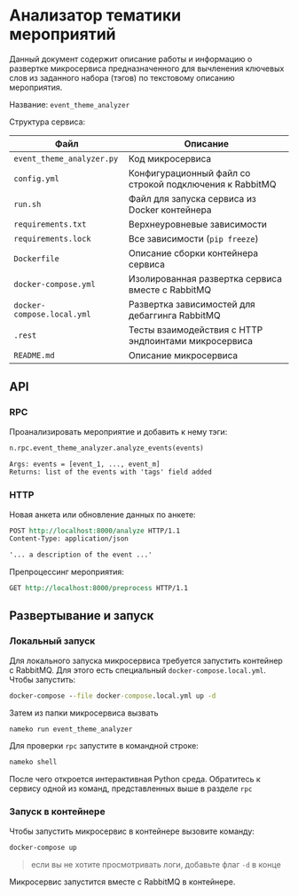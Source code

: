 # Анализатор тематики мероприятий

Данный документ содержит описание работы и информацию о развертке микросервиса предназначенного для вычленения ключевых слов из заданного набора (тэгов) по текстовому описанию мероприятия.

Название: `event_theme_analyzer`

Структура сервиса:

| Файл                       | Описание                                                |
| -------------------------- | ------------------------------------------------------- |
| `event_theme_analyzer.py`  | Код микросервиса                                        |
| `config.yml`               | Конфигурационный файл со строкой подключения к RabbitMQ |
| `run.sh`                   | Файл для запуска сервиса из Docker контейнера           |
| `requirements.txt`         | Верхнеуровневые зависимости                             |
| `requirements.lock`        | Все зависимости (`pip freeze`)                          |
| `Dockerfile`               | Описание сборки контейнера сервиса                      |
| `docker-compose.yml`       | Изолированная развертка сервиса вместе с RabbitMQ       |
| `docker-compose.local.yml` | Развертка зависимостей для дебаггинга RabbitMQ          |
| `.rest`                    | Тесты взаимодействия с HTTP эндпоинтами микросервиса    |
| `README.md`                | Описание микросервиса                                   |

## API

### RPC

Проанализировать мероприятие и добавить к нему тэги:

```bat
n.rpc.event_theme_analyzer.analyze_events(events)

Args: events = [event_1, ..., event_m]
Returns: list of the events with 'tags' field added
```

### HTTP

Новая анкета или обновление данных по анкете:

```rst
POST http://localhost:8000/analyze HTTP/1.1
Content-Type: application/json

'... a description of the event ...'
```

Препроцессинг мероприятия:

```rst
GET http://localhost:8000/preprocess HTTP/1.1
```

## Развертывание и запуск

### Локальный запуск

Для локального запуска микросервиса требуется запустить контейнер с RabbitMQ. Для этого есть специальный `docker-compose.local.yml`. Чтобы запустить:

```bat
docker-compose --file docker-compose.local.yml up -d
```

Затем из папки микросервиса вызвать

```bat
nameko run event_theme_analyzer
```

Для проверки `rpc` запустите в командной строке:

```bat
nameko shell
```

После чего откроется интерактивная Python среда. Обратитесь к сервису одной из команд, представленных выше в разделе `rpc`

### Запуск в контейнере

Чтобы запустить микросервис в контейнере вызовите команду:

```bat
docker-compose up
```

> если вы не хотите просмотривать логи, добавьте флаг `-d` в конце

Микросервис запустится вместе с RabbitMQ в контейнере.
